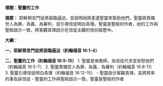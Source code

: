 **標題：聖靈的工作**

**摘要：**
耶穌預言門徒將面臨逼迫，並說明祂將差遣聖靈來幫助他們。聖靈將責備世人為罪、為義、為審判，並引導信徒明白真理。聖靈是聖經的作者，祂的工作與聖經啟示一致，將客觀真理啟示在信徒主觀的信仰經歷中。

**大綱：**

**一、耶穌預言門徒將面臨逼迫（約翰福音 16:1-4）**

**二、聖靈的工作（約翰福音 16:5-15）**
    1. 聖靈是保惠師，為信徒代求並安慰他們（約翰福音 16:5-7）
    2. 聖靈責備世人為罪、為義、為審判（約翰福音 16:8-11）
    3. 聖靈引導信徒明白真理（約翰福音 16:12-15）
        - 聖靈啟示客觀真理，並將將來的事告訴信徒
        - 聖靈的工作與聖經啟示一致，聖靈是聖經的作者